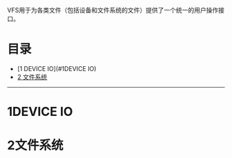 VFS用于为各类文件（包括设备和文件系统的文件）提供了一个统一的用户操作接口。

# 目录
  * [1 DEVICE IO](#1DEVICE IO)
  * [2 文件系统](#2文件系统)
------
# 1DEVICE IO

# 2文件系统